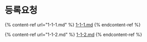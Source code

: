 # 등록요청

{% content-ref url="1-1-1.md" %}
[1-1-1.md](1-1-1.md)
{% endcontent-ref %}

{% content-ref url="1-1-2.md" %}
[1-1-2.md](1-1-2.md)
{% endcontent-ref %}

